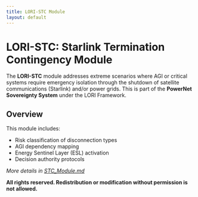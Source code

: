 ```yaml
---
title: LORI-STC Module
layout: default
---
```


# LORI-STC: Starlink Termination Contingency Module

The **LORI-STC** module addresses extreme scenarios where AGI or critical systems require emergency isolation through the shutdown of satellite communications (Starlink) and/or power grids. This is part of the **PowerNet Sovereignty System** under the LORI Framework.

## Overview

This module includes:
- Risk classification of disconnection types
- AGI dependency mapping
- Energy Sentinel Layer (ESL) activation
- Decision authority protocols

*More details in [STC_Module.md](STC_Module.md)*

****All rights reserved. Redistribution or modification without permission is not allowed.****

